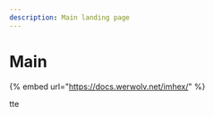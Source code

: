 ```yaml
---
description: Main landing page
---
```


# Main

{% embed url="https://docs.werwolv.net/imhex/" %}

tte
